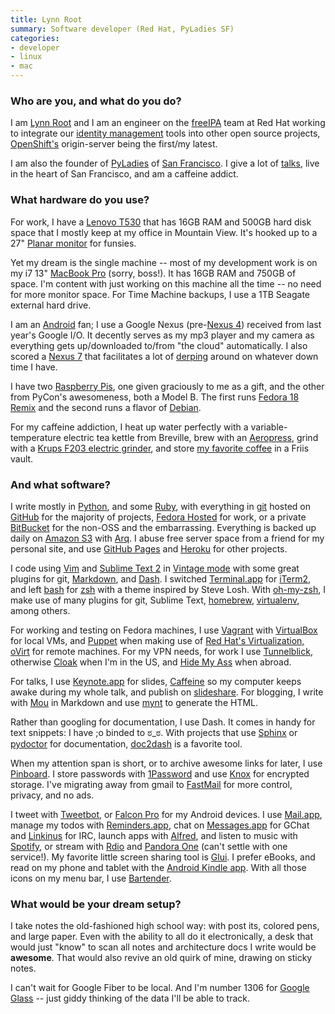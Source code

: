 ```yaml
---
title: Lynn Root
summary: Software developer (Red Hat, PyLadies SF)
categories:
- developer
- linux
- mac
---
```


### Who are you, and what do you do?

I am [Lynn Root](http://www.roguelynn.com/ "Lynn's website.") and I am an engineer on the [freeIPA][] team at Red Hat working to integrate our [identity management](http://www.roguelynn.com/words/explain-like-im-5-kerberos/ "Lynn's post on Kerberos.") tools into other open source projects, [OpenShift's][openshift-origin] origin-server being the first/my latest.

I am also the founder of [PyLadies](http://www.pyladies.com/ "A mentorship group for girls interested in Python.") of [San Francisco](http://www.meetup.com/pyladiessf/ "The PyLadies SF meetups."). I give a lot of [talks](http://www.roguelynn.com/talks/ "Talks that Lynn has given."), live in the heart of San Francisco, and am a caffeine addict.

### What hardware do you use?

For work, I have a [Lenovo T530][thinkpad-t530] that has 16GB RAM and 500GB hard disk space that I mostly keep at my office in Mountain View. It's hooked up to a 27" [Planar monitor][pxl2760mw] for funsies.

Yet my dream is the single machine -- most of my development work is on my i7 13" [MacBook Pro][macbook-pro] (sorry, boss!). It has 16GB RAM and 750GB of space. I'm content with just working on this machine all the time -- no need for more monitor space. For Time Machine backups, I use a 1TB Seagate external hard drive.

I am an [Android][] fan; I use a Google Nexus (pre-[Nexus 4][nexus-4]) received from last year's Google I/O. It decently serves as my mp3 player and my camera as everything gets up/downloaded to/from "the cloud" automatically. I also scored a [Nexus 7][nexus-7] that facilitates a lot of [derping](http://www.urbandictionary.com/define.php?term=derping "The Urban Dictionary definition for 'derping'.") around on whatever down time I have.

I have two [Raspberry Pis][raspberry-pi], one given graciously to me as a gift, and the other from PyCon's awesomeness, both a Model B. The first runs [Fedora 18 Remix][fedora] and the second runs a flavor of [Debian][].

For my caffeine addiction, I heat up water perfectly with a variable-temperature electric tea kettle from Breville, brew with an [Aeropress][], grind with a [Krups F203 electric grinder][f203-fast-touch-grinder], and store [my favorite coffee](http://www.bluebottlecoffee.com/ "San Francisco's Blue Bottle coffee roasters.") in a Friis vault.

### And what software?

I write mostly in [Python][], and some [Ruby][], with everything in [git][] hosted on [GitHub][] for the majority of projects, [Fedora Hosted](https://git.fedorahosted.org/cgit/ "Fedora-hosted Git repositories.") for work, or a private [BitBucket][] for the non-OSS and the embarrassing. Everything is backed up daily on [Amazon S3][s3] with [Arq][]. I abuse free server space from a friend for my personal site, and use [GitHub Pages][github-pages] and [Heroku][] for other projects.

I code using [Vim][] and [Sublime Text 2][sublime-text] in [Vintage mode](http://www.sublimetext.com/docs/2/vintage.html "A vi-like mode for Sublime Text.") with some great plugins for git, [Markdown][], and [Dash][]. I switched [Terminal.app][terminal] for [iTerm2][], and left [bash][] for [zsh][] with a theme inspired by Steve Losh. With [oh-my-zsh][], I make use of many plugins for git, Sublime Text, [homebrew][], [virtualenv][], among others.

For working and testing on Fedora machines, I use [Vagrant][] with [VirtualBox][] for local VMs, and [Puppet][] when making use of [Red Hat's Virtualization, oVirt][ovirt] for remote machines. For my VPN needs, for work I use [Tunnelblick][], otherwise [Cloak][] when I'm in the US, and [Hide My Ass][hide-my-ass] when abroad.

For talks, I use [Keynote.app][keynote] for slides, [Caffeine][] so my computer keeps awake during my whole talk, and publish on [slideshare][]. For blogging, I write with [Mou][] in Markdown and use [mynt][] to generate the HTML.

Rather than googling for documentation, I use Dash. It comes in handy for text snippets: I have ;o binded to ಠ_ಠ. With projects that use [Sphinx][] or [pydoctor][] for documentation, [doc2dash][] is a favorite tool.

When my attention span is short, or to archive awesome links for later, I use [Pinboard][]. I store passwords with [1Password][] and use [Knox][] for encrypted storage. I've migrating away from gmail to [FastMail][] for more control, privacy, and no ads.

I tweet with [Tweetbot][tweetbot-ios], or [Falcon Pro][falcon-pro-android] for my Android devices. I use [Mail.app][mail], manage my todos with [Reminders.app][reminders], chat on [Messages.app][messages] for GChat and [Linkinus][] for IRC, launch apps with [Alfred][], and listen to music with [Spotify][], or stream with [Rdio][] and [Pandora One][pandora-one] (can't settle with one service!). My favorite little screen sharing tool is [Glui][]. I prefer eBooks, and read on my phone and tablet with the [Android Kindle app][kindle-ios]. With all those icons on my menu bar, I use [Bartender][].

### What would be your dream setup?

I take notes the old-fashioned high school way: with post its, colored pens, and large paper. Even with the ability to all do it electronically, a desk that would just "know" to scan all notes and architecture docs I write would be **awesome**. That would also revive an old quirk of mine, drawing on sticky notes.

I can't wait for Google Fiber to be local. And I'm number 1306 for [Google Glass][google-glass] -- just giddy thinking of the data I'll be able to track.

[aeropress]: https://aeropressinc.com/ "A pressure-based coffee/espresso maker."
[f203-fast-touch-grinder]: https://www.amazon.com/KRUPS-F20342-Electric-Grinder-Stainless/dp/B00004SPEU "A coffee grinder."
[google-glass]: http://www.google.com/glass/start/ "Wearable computing eyeware."
[macbook-pro]: https://www.apple.com/macbook-pro/ "A laptop."
[nexus-4]: https://en.wikipedia.org/wiki/Nexus_4 "An Android smartphone."
[nexus-7]: http://www.google.com/nexus/#/7 "An Android tablet."
[pxl2760mw]: https://www.cnet.com/products/planar-pxl2760mw-px-line-led-monitor-27/specs/ "A 27 inch LCD monitor."
[raspberry-pi]: https://en.wikipedia.org/wiki/Raspberry_Pi "A single-board hackable computer."
[thinkpad-t530]: http://shop.lenovo.com/us/en/laptops/thinkpad/t-series/t530/ "A 15.6 inch PC laptop."
[1password]: https://1password.com "Password management software for Mac OS X."
[alfred]: https://www.alfredapp.com/ "A launcher app for the Mac."
[android]: https://developers.google.com/android/?csw=1 "A mobile phone platform."
[arq]: https://www.arqbackup.com/ "S3-based backup for the Mac."
[bartender]: https://www.macbartender.com/ "A Mac tool for organising menu bar apps."
[bash]: http://www.gnu.org/software/bash/ "A terminal shell."
[bitbucket]: https://bitbucket.org/ "A source code hosting service."
[caffeine]: http://lightheadsw.com/caffeine/ "A Mac menubar application to keep your computer awake."
[cloak]: https://www.getcloak.com/ "A VPN service for Macs."
[dash]: https://kapeli.com/dash "A snippet and documentation browser for Mac developers."
[debian]: https://www.debian.org/ "A Linux distribution."
[doc2dash]: https://pypi.python.org/pypi/doc2dash "A tool for generating Dash documentation sets."
[falcon-pro-android]: http://getfalcon.pro/ "A Twitter client for Android.."
[fastmail]: https://www.fastmail.com/ "An email hosting service."
[fedora]: https://getfedora.org/ "A Linux distribution."
[freeipa]: https://www.freeipa.org/page/Main_Page "A Linux-based identity/authentication system."
[git]: https://git-scm.com/ "A version control system."
[github-pages]: https://pages.github.com/ "A simple GitHub-based web publishing system."
[github]: https://github.com/ "A Git code repository service."
[glui]: https://www.macworld.com/product/1253580/glui.html "A Mac tool for taking, annotating and sharing screenshots."
[heroku]: https://www.heroku.com/ "A service for running and deploying Ruby, Node.js, Clojure, Java, Python, and Scala apps."
[hide-my-ass]: https://www.hidemyass.com/ "A web-based anonymous proxy."
[homebrew]: http://brew.sh "Command-line package manager for Mac OS X."
[iterm2]: https://iterm2.com/ "An alternative terminal application for Mac OS X."
[keynote]: https://www.apple.com/keynote/ "Presentation software for the Mac."
[kindle-ios]: https://itunes.apple.com/gb/app/kindle/id302584613 "An iPhone app for accessing Kindle content from Amazon."
[knox]: https://www.macupdate.com/app/mac/17827/knox "A Mac application for creating and easily mounting secure disk images."
[linkinus]: https://en.wikipedia.org/wiki/Linkinus "An IRC client for Mac OS X."
[mail]: https://en.wikipedia.org/wiki/Mail_(application) "The default Mac OS X mail client."
[markdown]: https://daringfireball.net/projects/markdown/ "An email-like format for marking up text."
[messages]: https://en.wikipedia.org/wiki/Messages_(application) "A chat client for Mac."
[mou]: http://25.io/mou/ "A Markdown text editor for the Mac."
[mynt]: http://mynt.uhnomoli.com/ "A Python-based static site generator."
[oh-my-zsh]: https://github.com/robbyrussell/oh-my-zsh "A framework of extensions and themes for the zsh shell."
[openshift-origin]: https://www.openshift.org/ "An open source web application hosting platform."
[ovirt]: https://www.ovirt.org/ "A virtualization management application."
[pandora-one]: http://www.pandora.com/upgrade "A pro version of the music streaming service."
[pinboard]: http://pinboard.in/ "A bookmarking web service."
[puppet]: https://projects.puppetlabs.com/projects/puppet "A tool for automating tasks on *nix systems."
[pydoctor]: https://launchpad.net/pydoctor "A Python documentation generator."
[python]: https://www.python.org/ "An interpreted scripting language."
[rdio]: http://www.rdio.com/home/en-us/ "A music streaming service."
[reminders]: https://support.apple.com/kb/PH12086?viewlocale=en_US&locale=en_US "A to-do list included with Mac OS X."
[ruby]: https://www.ruby-lang.org/en/ "An interpreted scripting language."
[s3]: https://aws.amazon.com/s3/ "Cloud-based Internet storage magic."
[slideshare]: https://www.slideshare.net/ "A slide sharing service."
[sphinx]: http://www.sphinx-doc.org/ "Documentation system software."
[spotify]: https://www.spotify.com/us/ "A music streaming service."
[sublime-text]: http://www.sublimetext.com/ "A coder's text editor."
[terminal]: https://en.wikipedia.org/wiki/Terminal_(OS_X) "A console application included with Mac OS X."
[tunnelblick]: https://tunnelblick.net/ "A Mac GUI for OpenVPN."
[tweetbot-ios]: https://tapbots.com/tweetbot/ "A Twitter client for iOS."
[vagrant]: https://www.vagrantup.com/ "Software for building and installing virtual dev environments."
[vim]: https://www.vim.org/ "A command-line text editor."
[virtualbox]: https://www.virtualbox.org/ "Open-source virtualisation software."
[virtualenv]: https://pypi.python.org/pypi/virtualenv "A tool for building self-contained Python environments."
[zsh]: http://www.zsh.org/ "An interactive shell and scripting language."

